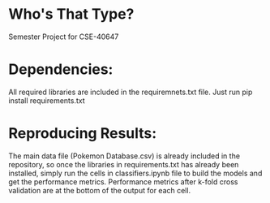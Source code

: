 # Who's That Type?
Semester Project for CSE-40647

# Dependencies:
All required libraries are included in the requiremnets.txt file. Just run pip install requirements.txt

# Reproducing Results:
The main data file (Pokemon Database.csv) is already included in the repository, so once the libraries in requirements.txt has already been installed, simply run the cells in classifiers.ipynb file to build the models and get the performance metrics. Performance metrics after k-fold cross validation are at the bottom of the output for each cell.
